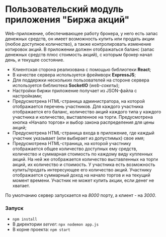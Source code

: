 # Пользовательский модуль приложения "Биржа акций"

Web-приложение, обеспечивающее работу брокера, у него есть запас денежных средств,
он имеет возможность купить или продать акции (любое доступное количество),
а также контролировать изменение котировок акций. В приложении должен отображаться баланс
(запас денежных средств плюс стоимость акций), с которым брокер начал день, и текущее состояние.

* Клиентская сторона реализована с помощью библиотеки **React**;
* В качестве сервера используется фреймворк **ExpressJS**;
* Для поддержки нескольких пользователей на стороне сервера используется библиотека **SocketIO** (_web-сокеты_);
* Настройки биржи приложение получает из JSON-файла с настройками;
* Предусмотрена HTML-страница администратора, на которой отображается перечень участников.
Для каждого участника отображается его баланс, количество акций каждого типа у каждого участника и количество,
выставленное на торги. Предусмотрена кнопка «Начало торгов» и выбор закона распределения для цены акций;
* Предусмотрена HTML-страница входа в приложение, где каждый участник указывает (или выбирает из допустимых) свое имя;
* Предусмотрена HTML-страница, на которой участнику отображается общее количество доступных ему средств,
количество и суммарная стоимость по каждому виду купленных акций. На ней же отображается количество выставленных на
торги акций, их количество и стоимость. У участника есть возможность купить/продать интересующее его количество акций.
Участнику отображается суммарный доход на начало торгов и на текущий момент времени. Участник не может купить акции,
если денег не хватает.

По умолчанию сервер запускается на _8000_ порту, а клиент - на _3000_.

### Запуск
* `npm install`
* В директории _server_: `npx nodemon app.js`
* В корне проекта: `npm start`
